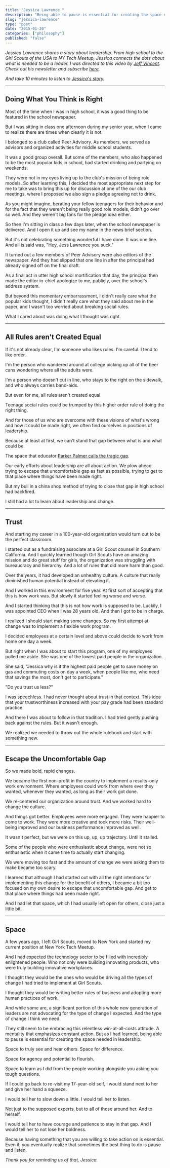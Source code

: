 ```yaml
---
title: "Jessica Lawrence "
description: "Being able to pause is essential for creating the space needed in leadership."
slug: "jessica-lawrence"  
type: "post"
date: "2015-01-20"
categories: ["philosophy"]
published: "false"
---
```



*Jessica Lawrence shares a story about leadership. From high school to the Girl Scouts of the USA to NY Tech Meetup, Jessica connects the dots about what is needed to be a leader. I was directed to this video by [Jeff Vincent](https://twitter.com/jeffvincent). Check out his newsletter and subscribe [here](http://eepurl.com/UpDZz).*

*And take 10 minutes to listen to [Jessica's story](http://poptech.org/popcasts/jessica_lawrence_on_leading).*

* * * 

## Doing What You Think is Right 

Most of the time when I was in high school, it was a good thing to be featured in the school newspaper. 

But I was sitting in class one afternoon during my senior year, when I came to realize there are times when clearly it is not. 

I belonged to a club called Peer Advisory. As members, we served as advisors and organized activities for middle school students. 

It was a good group overall. But some of the members, who also happened to be the most popular kids in school, had started drinking and partying on weekends. 

They were not in my eyes living up to the club's mission of being role models. So after learning this, I decided the most appropriate next step for me to take was to bring this up for discussion at one of the our club meetings, where I proposed we also sign a pledge agreeing not to drink. 

As you might imagine, berating your fellow teenagers for their behavior and for the fact that they weren't being really good role models, didn't go over so well. And they weren't big fans for the pledge idea either. 

So then I'm sitting in class a few days later, when the school newspaper is delivered. And I open it up and see my name in the news brief section. 

But it's not celebrating something wonderful I have done. It was one line. And all is said was, "Hey, Jess Lawrence you suck." 

It turned out a few members of Peer Advisory were also editors of the newspaper. And they had slipped that one line in after the principal had already signed off on the final draft. 

As a final act in utter high school mortification that day, the principal then made the editor in-chief apologize to me, publicly, over the school's address system. 

But beyond this momentary embarrassment, I didn't really care what the popular kids thought, I didn't really care what they said about me in the paper, and I wasn't too worried about breaking social rules. 

What I cared about was doing what I thought was right. 

* * * 

## All Rules aren't Created Equal 

If it's not already clear, I'm someone who likes rules. I'm careful. I tend to like order. 

I'm the person who wandered around at college picking up all of the beer cans wondering where all the adults were. 

I'm a person who doesn't cut in line, who stays to the right on the sidewalk, and who always carries band-aids. 

But even for me, all rules aren't created equal. 

Teenage social rules could be trumped by this higher order rule of doing the right thing. 

And for those of us who are overcome with these visions of what's wrong and how it could be made right, we often find ourselves in positions of leadership. 

Because at least at first, we can't stand that gap between what is and what could be. 

The space that educator [Parker Palmer calls the tragic gap](http://www.huffingtonpost.com/travis-reed/standing-in-the-tragic-gap_b_1836239.html). 

Our early efforts about leadership are all about action. We plow ahead trying to escape that uncomfortable gap as fast as possible, trying to get to that place where things have been made right. 

But my bull in a china shop method of trying to close that gap in high school had backfired. 

I still had a lot to learn about leadership and change. 

* * * 

## Trust

And starting my career in a 100-year-old organization would turn out to be the perfect classroom. 

I started out as a fundraising associate at a Girl Scout counsel in Southern California. And I quickly learned though Girl Scouts have an amazing mission and do great stuff for girls, the organization was struggling with bureaucracy and hierarchy. And a lot of rules that did more harm than good. 

Over the years, it had developed an unhealthy culture. A culture that really diminished human potential instead of elevating it. 

And I worked in this environment for five year. At first sort of accepting that this is how work was. But slowly it started feeling worse and worse. 

And I started thinking that this is not how work is supposed to be. Luckily, I was appointed CEO when I was 28 years old. And then I got to be in charge. 

I realized I should start making some changes. So my first attempt at change was to implement a flexible work program. 

I decided employees at a certain level and above could decide to work from home one day a week. 

But right when I was about to start this program, one of my employees pulled me aside. She was one of the lowest paid people in the organization. 

She said, "Jessica why is it the highest paid people get to save money on gas and commuting costs on day a week, when people like me, who need that savings the most, don't get to participate." 

"Do you trust us less?" 

I was speechless. I had never thought about trust in that context. This idea that your trustworthiness increased with your pay grade had been standard practice. 

And there I was about to follow in that tradition. I had tried gently pushing back against the rules. But it wasn't enough. 

We realized we needed to throw out the whole rulebook and start with something new. 

* * * 

## Escape the Uncomfortable Gap 

So we made bold, rapid changes. 

We became the first non-profit in the country to implement a results-only work environment. Where employees could work from where ever they wanted, whenever they wanted, as long as their work got done. 

We re-centered our organization around trust. And we worked hard to change the culture. 

And things got better. Employees were more engaged. They were happier to come to work. They were more creative and took more risks. Their well-being improved and our business performance improved as well. 

It wasn't perfect, but we were on this up, up, up trajectory. Until it stalled. 

Some of the people who were enthusiastic about change, were not so enthusiastic when it came time to actually start changing. 

We were moving too fast and the amount of change we were asking them to make became too scary. 

I learned that although I had started out with all the right intentions for implementing this change for the benefit of others, I became a bit too focused on my own desire to escape that uncomfortable gap. And get to that place where things had been made right. 

And I had let that space, which I had usually left open for others, close just a little bit. 

* * * 

## Space 

A few years ago, I left Girl Scouts, moved to New York and started my current position at New York Tech Meetup. 

And I had expected the technology sector to be filled with incredibly enlightened people. Who not only were building innovating products, who were truly building innovative workplaces. 

I thought they would be the ones who would be driving all the types of change I had tried to implement at Girl Scouts. 

I thought they would be writing better rules of business and adopting more human practices of work. 

And while some are, a significant portion of this whole new generation of leaders are not advocating for the type of change I expected. And the type of change I think we need. 

They still seem to be embracing this relentless win-at-all-costs attitude. A mentality that emphasizes constant action. But as I had learned, being able to pause is essential for creating the space needed in leadership. 

Space to truly see and hear others. Space for difference. 

Space for agency and potential to flourish. 

Space to learn as I did from the people working alongside you asking you tough questions. 

If I could go back to re-visit my 17-year-old self, I would stand next to her and give her hand a squeeze. 

I would tell her to slow down a little. I would tell her to listen. 

Not just to the supposed experts, but to all of those around her. And to herself. 

I would tell her to have courage and patience to stay in that gap. And I would tell her to not lose her boldness. 

Because having something that you are willing to take action on is essential. Even if, you eventually realize that sometimes the best thing to do is pause and listen. 

*Thank you for reminding us of that, Jessica.*
